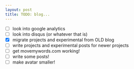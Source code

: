 ```yaml
---
layout: post
title: TODO: blog...
---
```


- [ ] look into google analytics
- [ ] look into disqus (or whatever that is)
- [x] migrate projects and experimental from OLD blog
- [ ] write projects and experimental posts for newer projects
- [ ] get movemywords.com working!
- [ ] write some posts!
- [ ] make avatar smaller!
